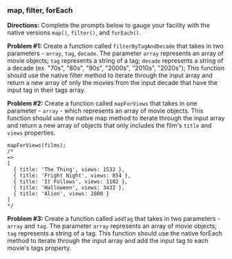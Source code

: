 ### map, filter, forEach

**Directions:** Complete the prompts below to gauge your facility with the native versions `map()`, `filter()`, and `forEach()`.

**Problem #1:** Create a function called `filterByTagAndDecade` that takes in two parameters - `array`, `tag`, `decade`. The parameter `array` represents an array of movie objects; `tag` represents a string of a tag; `decade` represents a string of a decade (ex. "70s", "80s", "90s", "2000s", "2010s", "2020s"); This function should use the native filter method to iterate through the input array and return a new array of only the movies from the input decade that have the input tag in their tags array.

**Problem #2:** Create a function called `mapForViews` that takes in one parameter - `array` - which represents an array of movie objects. This function should use the native map method to iterate through the input array and return a new array of objects that only includes the film's `title` and `views` properties.

```
mapForViews(films);
/*
=> 
[
  { title: 'The Thing', views: 1532 },
  { title: 'Fright Night', views: 854 },
  { title: 'It Follows', views: 1102 },
  { title: 'Halloween', views: 3432 },
  { title: 'Alien', views: 2800 }
]
*/
```

**Problem #3:** Create a function called `addTag` that takes in two parameters - `array` and `tag`. The parameter `array` represents an array of movie objects; `tag` represents a string of a tag. This function should use the native forEach method to iterate through the input array and add the input tag to each movie's tags property.